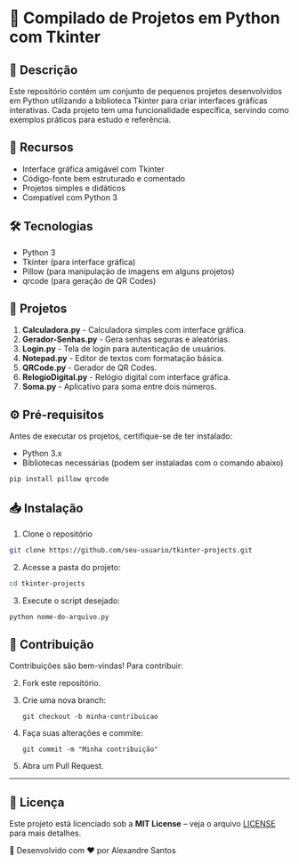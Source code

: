 # 📌 Compilado de Projetos em Python com Tkinter

## 📝 Descrição
Este repositório contém um conjunto de pequenos projetos desenvolvidos em Python utilizando a biblioteca Tkinter para criar interfaces gráficas interativas. Cada projeto tem uma funcionalidade específica, servindo como exemplos práticos para estudo e referência.

## 🚀 Recursos
- Interface gráfica amigável com Tkinter
- Código-fonte bem estruturado e comentado
- Projetos simples e didáticos
- Compatível com Python 3

## 🛠 Tecnologias
- Python 3
- Tkinter (para interface gráfica)
- Pillow (para manipulação de imagens em alguns projetos)
- qrcode (para geração de QR Codes)

## 📂 Projetos
1. **Calculadora.py** - Calculadora simples com interface gráfica.
2. **Gerador-Senhas.py** - Gera senhas seguras e aleatórias.
3. **Login.py** - Tela de login para autenticação de usuários.
4. **Notepad.py** - Editor de textos com formatação básica.
5. **QRCode.py** - Gerador de QR Codes.
6. **RelogioDigital.py** - Relógio digital com interface gráfica.
7. **Soma.py** - Aplicativo para soma entre dois números.

## ⚙️ Pré-requisitos
Antes de executar os projetos, certifique-se de ter instalado:
- Python 3.x
- Bibliotecas necessárias (podem ser instaladas com o comando abaixo)

```sh
pip install pillow qrcode
```

## 📥 Instalação
1. Clone o repositório

```sh
git clone https://github.com/seu-usuario/tkinter-projects.git
```
2. Acesse a pasta do projeto:

```sh
cd tkinter-projects
```
3. Execute o script desejado:

```sh
python nome-do-arquivo.py
```
## 🤝 Contribuição
Contribuições são bem-vindas! Para contribuir:

2. Fork este repositório.
3. Crie uma nova branch:

    ```
    git checkout -b minha-contribuicao
    ```

4. Faça suas alterações e commite:

    ```
    git commit -m "Minha contribuição"
    ```

5. Abra um Pull Request.

---

## 📜 Licença
Este projeto está licenciado sob a **MIT License** – veja o arquivo [LICENSE](LICENSE) para mais detalhes.

📌 Desenvolvido com ❤️ por Alexandre Santos
